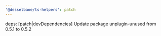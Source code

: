 ```yaml
---
'@desselbane/ts-helpers': patch
---
```


deps: [patch|devDependencies] Update package unplugin-unused from 0.5.1 to 0.5.2
